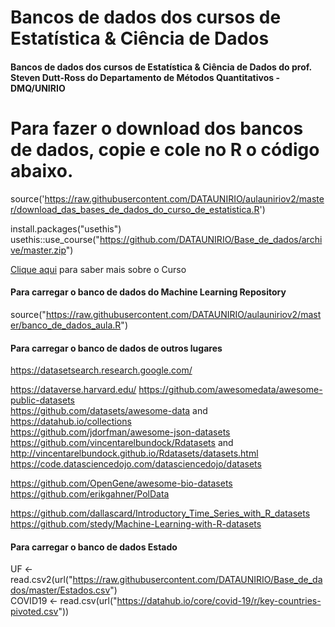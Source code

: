 # Bancos de dados dos cursos de Estatística & Ciência de Dados

#### Bancos de dados dos cursos de Estatística & Ciência de Dados do prof. Steven Dutt-Ross do Departamento de Métodos Quantitativos - DMQ/UNIRIO


# Para fazer o download dos bancos de dados, copie e cole no R o código abaixo.
source('https://raw.githubusercontent.com/DATAUNIRIO/aulauniriov2/master/download_das_bases_de_dados_do_curso_de_estatistica.R')

install.packages("usethis")
usethis::use_course("https://github.com/DATAUNIRIO/Base_de_dados/archive/master.zip")



[Clique aqui](https://dataunirio.github.io/aulauniriov2/) para saber mais sobre o Curso


#### Para carregar o banco de dados do Machine Learning Repository
source("https://raw.githubusercontent.com/DATAUNIRIO/aulauniriov2/master/banco_de_dados_aula.R")


#### Para carregar o banco de dados de outros lugares
https://datasetsearch.research.google.com/

https://dataverse.harvard.edu/
https://github.com/awesomedata/awesome-public-datasets   
https://github.com/datasets/awesome-data and https://datahub.io/collections   
https://github.com/jdorfman/awesome-json-datasets   
https://github.com/vincentarelbundock/Rdatasets and http://vincentarelbundock.github.io/Rdatasets/datasets.html   
https://code.datasciencedojo.com/datasciencedojo/datasets  

https://github.com/OpenGene/awesome-bio-datasets   
https://github.com/erikgahner/PolData  

https://github.com/dallascard/Introductory_Time_Series_with_R_datasets  
https://github.com/stedy/Machine-Learning-with-R-datasets     


#### Para carregar o banco de dados Estado
UF <- read.csv2(url("https://raw.githubusercontent.com/DATAUNIRIO/Base_de_dados/master/Estados.csv")  
COVID19 <- read.csv(url("https://datahub.io/core/covid-19/r/key-countries-pivoted.csv"))



